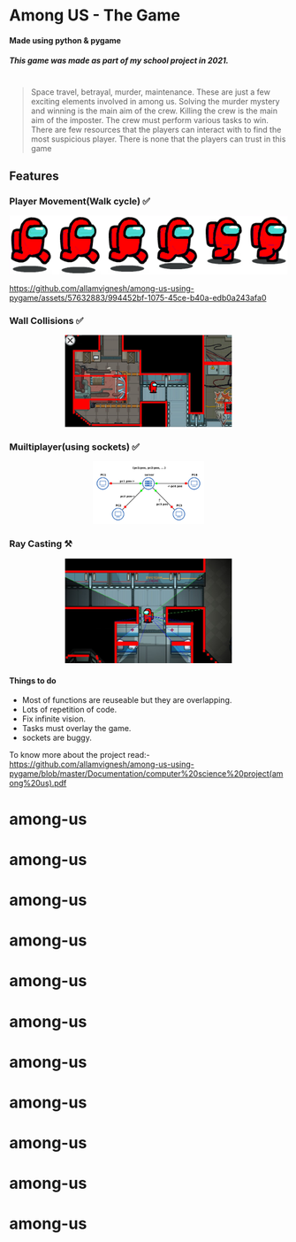 # Among US - The Game
#### Made using python & pygame
##### This game was made as part of my school project in 2021.
#
> Space travel, betrayal, murder, maintenance. These are just a few exciting elements involved in among us. Solving the murder mystery and winning is the main aim of the crew. Killing the crew is the main aim of the imposter. The crew must perform various tasks to win. There are few resources that the players can interact with to find the most suspicious player. There is none that the players can trust in this game

## Features
### Player Movement(Walk cycle) ✅
![](https://raw.githubusercontent.com/allamvignesh/among-us-using-pygame/master/Documentation/images/walk%20cycle.png)

https://github.com/allamvignesh/among-us-using-pygame/assets/57632883/994452bf-1075-45ce-b40a-edb0a243afa0


### Wall Collisions ✅
<p align="center" width="100%">
    <img width="60%" src="https://raw.githubusercontent.com/allamvignesh/among-us-using-pygame/master/Documentation/images/walls.png"> 
</p>

### Muiltiplayer(using sockets) ✅
<p align="center" width="100%">
    <img width="40%" src="https://raw.githubusercontent.com/allamvignesh/among-us-using-pygame/master/Documentation/images/network.png"> 
</p>

### Ray Casting ⚒️
<p align="center" width="100%">
    <img width="60%" src="https://raw.githubusercontent.com/allamvignesh/among-us-using-pygame/master/Documentation/images/rays.png"> 
</p>

#### Things to do
- Most of functions are reuseable but they are overlapping.
- Lots of repetition of code.
- Fix infinite vision.
- Tasks must overlay the game.
- sockets are buggy.

To know more about the project read:-
https://github.com/allamvignesh/among-us-using-pygame/blob/master/Documentation/computer%20science%20project(among%20us).pdf
# among-us
# among-us
# among-us
# among-us
# among-us
# among-us
# among-us
# among-us
# among-us
# among-us
# among-us
